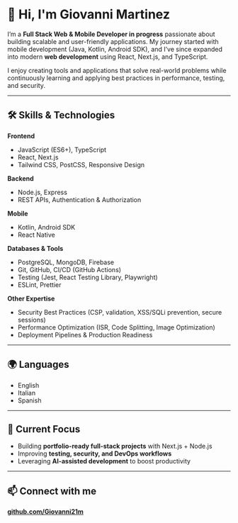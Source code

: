 # 👋 Hi, I'm Giovanni Martinez  

I’m a **Full Stack Web & Mobile Developer in progress** passionate about building scalable and user-friendly applications. My journey started with mobile development (Java, Kotlin, Android SDK), and I’ve since expanded into modern **web development** using React, Next.js, and TypeScript.  

I enjoy creating tools and applications that solve real-world problems while continuously learning and applying best practices in performance, testing, and security.  

---

## 🛠️ Skills & Technologies  

**Frontend**  
- JavaScript (ES6+), TypeScript  
- React, Next.js  
- Tailwind CSS, PostCSS, Responsive Design  

**Backend**  
- Node.js, Express  
- REST APIs, Authentication & Authorization  

**Mobile**  
- Kotlin, Android SDK  
- React Native  

**Databases & Tools**  
- PostgreSQL, MongoDB, Firebase  
- Git, GitHub, CI/CD (GitHub Actions)  
- Testing (Jest, React Testing Library, Playwright)  
- ESLint, Prettier  

**Other Expertise**  
- Security Best Practices (CSP, validation, XSS/SQLi prevention, secure sessions)  
- Performance Optimization (ISR, Code Splitting, Image Optimization)  
- Deployment Pipelines & Production Readiness  

---

## 🌍 Languages  
- English  
- Italian
- Spanish

---

## 🚀 Current Focus  
- Building **portfolio-ready full-stack projects** with Next.js + Node.js  
- Improving **testing, security, and DevOps workflows**  
- Leveraging **AI-assisted development** to boost productivity  

---

## 📫 Connect with me  
[**github.com/Giovanni21m**](https://github.com/Giovanni21m)
